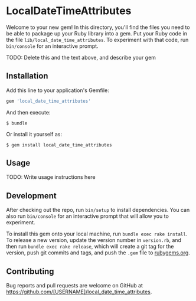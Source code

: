 # LocalDateTimeAttributes

Welcome to your new gem! In this directory, you'll find the files you need to be able to package up your Ruby library into a gem. Put your Ruby code in the file `lib/local_date_time_attributes`. To experiment with that code, run `bin/console` for an interactive prompt.

TODO: Delete this and the text above, and describe your gem

## Installation

Add this line to your application's Gemfile:

```ruby
gem 'local_date_time_attributes'
```

And then execute:

    $ bundle

Or install it yourself as:

    $ gem install local_date_time_attributes

## Usage

TODO: Write usage instructions here

## Development

After checking out the repo, run `bin/setup` to install dependencies. You can also run `bin/console` for an interactive prompt that will allow you to experiment.

To install this gem onto your local machine, run `bundle exec rake install`. To release a new version, update the version number in `version.rb`, and then run `bundle exec rake release`, which will create a git tag for the version, push git commits and tags, and push the `.gem` file to [rubygems.org](https://rubygems.org).

## Contributing

Bug reports and pull requests are welcome on GitHub at https://github.com/[USERNAME]/local_date_time_attributes.
